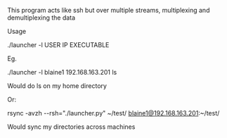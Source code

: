 
This program acts like ssh but over multiple streams, multiplexing and demultiplexing the data


Usage

./launcher -l USER IP EXECUTABLE

Eg.

./launcher -l blaine1 192.168.163.201 ls

Would do ls on my home directory

Or:

rsync -avzh --rsh="./launcher.py" ~/test/ blaine1@192.168.163.201:~/test/

Would sync my directories across machines